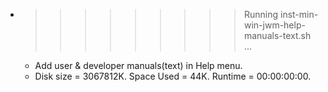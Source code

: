 * >>>>>>>>> Running inst-min-win-jwm-help-manuals-text.sh ...
  * Add user & developer manuals(text) in Help menu.
  * Disk size = 3067812K. Space Used = 44K. Runtime = 00:00:00:00.
